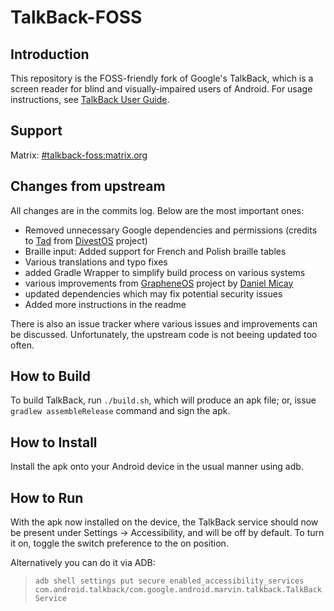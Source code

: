 # TalkBack-FOSS

## Introduction

This repository is the FOSS-friendly fork of Google's TalkBack, which is a screen
reader for blind and visually-impaired users of Android. For usage instructions,
see [TalkBack User Guide](https://support.google.com/accessibility/android/answer/6283677?hl=en).

## Support

Matrix: [#talkback-foss:matrix.org](https://matrix.to/#/#talkback-foss:matrix.org)

## Changes from upstream

All changes are in the commits log. Below are the most important ones:

* Removed unnecessary Google dependencies and permissions (credits to [Tad](https://github.com/SkewedZeppelin) from [DivestOS](https://github.com/Divested-Mobile/talkback/) project)
* Braille input: Added support for French and Polish braille tables
* Various translations and typo fixes
* added Gradle Wrapper to simplify build process on various systems
* various improvements from [GrapheneOS](https://github.com/GrapheneOS/talkback) project by [Daniel Micay](https://github.com/thestinger)
* updated dependencies which may fix potential security issues
* Added more instructions in the readme

There is also an issue tracker where various issues and improvements can be discussed. Unfortunately, the upstream code is not beeing updated too often.

## How to Build

To build TalkBack, run `./build.sh`, which will produce an apk file; or, issue `gradlew assembleRelease` command and sign the apk.

## How to Install

Install the apk onto your Android device in the usual manner using adb.

## How to Run

With the apk now installed on the device, the TalkBack service should now be
present under Settings -> Accessibility, and will be off by default. To turn it
on, toggle the switch preference to the on position.

Alternatively you can do it via ADB:

> `adb shell settings put secure enabled_accessibility_services com.android.talkback/com.google.android.marvin.talkback.TalkBackService`
